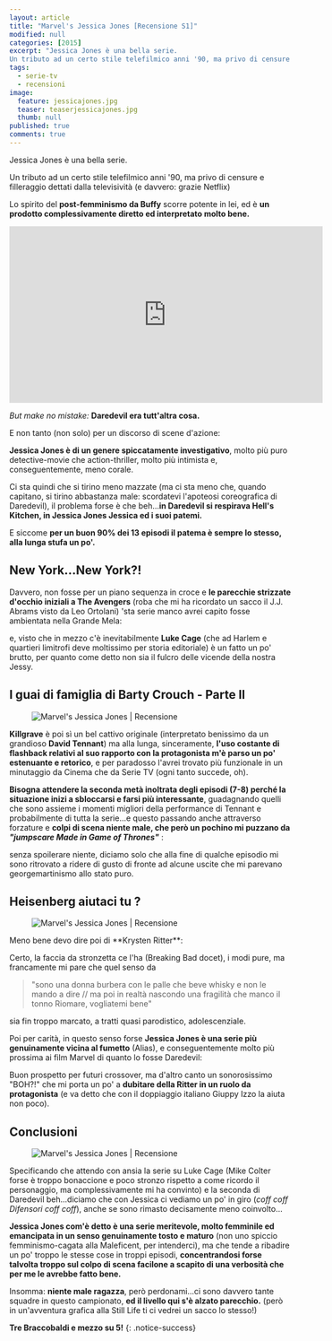 ```yaml
---
layout: article
title: "Marvel's Jessica Jones [Recensione S1]"
modified: null
categories: [2015]
excerpt: "Jessica Jones è una bella serie.
Un tributo ad un certo stile telefilmico anni '90, ma privo di censure e filleraggio dettati dalla televisività..."
tags:
  - serie-tv
  - recensioni
image: 
  feature: jessicajones.jpg
  teaser: teaserjessicajones.jpg
  thumb: null
published: true
comments: true
---
```


Jessica Jones è una bella serie.

Un tributo ad un certo stile telefilmico anni '90, ma privo di censure e filleraggio dettati dalla televisività (e davvero: grazie Netflix)

Lo spirito del **post-femminismo da Buffy** scorre potente in lei, ed è **un prodotto complessivamente diretto ed interpretato molto bene.**

<iframe width="560" height="315" src="https://www.youtube.com/embed/g6c3oTYcuhA" frameborder="0" allowfullscreen></iframe>

_But make no mistake:_ **Daredevil era tutt'altra cosa.**

E non tanto (non solo) per un discorso di scene d'azione:

**Jessica Jones è di un genere spiccatamente investigativo**, molto più puro detective-movie che action-thriller, molto più intimista e, conseguentemente, meno corale.

Ci sta quindi che si tirino meno mazzate (ma ci sta meno che, quando capitano, si tirino abbastanza male: scordatevi l'apoteosi coreografica di Daredevil), il problema forse è che beh...**in Daredevil si respirava Hell's Kitchen, in Jessica Jones Jessica ed i suoi patemi.**

E siccome **per un buon 90% dei 13 episodi il patema è sempre lo stesso, alla lunga stufa un po'.**

## New York...New York?!

Davvero, non fosse per un piano sequenza in croce e **le parecchie strizzate d'occhio iniziali a The Avengers** (roba che mi ha ricordato un sacco il J.J. Abrams visto da Leo Ortolani) 'sta serie manco avrei capito fosse ambientata nella Grande Mela:

e, visto che in mezzo c'è inevitabilmente **Luke Cage** (che ad Harlem e quartieri limitrofi deve moltissimo per storia editoriale) è un fatto un po' brutto, per quanto come detto non sia il fulcro delle vicende della nostra Jessy.

## I guai di famiglia di Barty Crouch - Parte II

<figure>
	<img src="https://3.bp.blogspot.com/-0JHxJ6hFC38/VlcTetOrbLI/AAAAAAAANX4/LkNEM1qXoAY/s1600/Jessica-Jones-Killgrave-poster.jpg" alt="Marvel's Jessica Jones | Recensione">
</figure>

**Killgrave** è poi sì un bel cattivo originale (interpretato benissimo da un grandioso **David Tennant**) ma alla lunga, sinceramente, **l'uso costante di flashback relativi al suo rapporto con la protagonista m'è parso un po' estenuante e retorico**, e per paradosso l'avrei trovato più funzionale in un minutaggio da Cinema che da Serie TV (ogni tanto succede, oh).

**Bisogna attendere la seconda metà inoltrata degli episodi (7-8) perché la situazione inizi a sbloccarsi e farsi più interessante**, guadagnando quelli che sono assieme i momenti migliori della performance di Tennant e probabilmente di tutta la serie...e questo passando anche attraverso forzature e **colpi di scena niente male, che però un pochino mi puzzano da _"jumpscare Made in Game of Thrones"_** :

senza spoilerare niente, diciamo solo che alla fine di qualche episodio mi sono ritrovato a ridere di gusto di fronte ad alcune uscite che mi parevano georgemartinismo allo stato puro.

## Heisenberg aiutaci tu ?

<figure>
	<img src="https://4.bp.blogspot.com/-mokOncGzIG4/Vlel2a4xv-I/AAAAAAAANYI/1EKqjXZnj5g/s1600/krysten%2Britter.png" alt="Marvel's Jessica Jones | Recensione">
</figure>
Meno bene devo dire poi di **Krysten Ritter**:

Certo, la faccia da stronzetta ce l'ha (Breaking Bad docet), i modi pure, ma francamente mi pare che quel senso da

>"sono una donna burbera con le palle che beve whisky e non le mando a dire // ma poi in realtà nascondo una fragilità che manco il tonno Riomare, vogliatemi bene"

sia fin troppo marcato, a tratti quasi parodistico, adolescenziale.

Poi per carità, in questo senso forse **Jessica Jones è una serie più genuinamente vicina al fumetto** (Alias), e conseguentemente molto più prossima ai film Marvel di quanto lo fosse Daredevil: 

Buon prospetto per futuri crossover, ma d'altro canto un sonorosissimo "BOH?!" che mi porta un po' a **dubitare della Ritter in un ruolo da protagonista** (e va detto che con il doppiaggio italiano Giuppy Izzo la aiuta non poco).

## Conclusioni

<figure>
	<img src="https://1.bp.blogspot.com/-iaQNzPpTPWA/VlemXaOW-sI/AAAAAAAANYQ/yaIvALwMlQg/s1600/lukecage.jpg" alt="Marvel's Jessica Jones | Recensione">
</figure>

Specificando che attendo con ansia la serie su Luke Cage (Mike Colter forse è troppo bonaccione e poco stronzo rispetto a come ricordo il personaggio, ma complessivamente mi ha convinto) e la seconda di Daredevil beh...diciamo che con Jessica ci vediamo un po' in giro (*coff coff Difensori coff coff*), anche se sono rimasto decisamente meno coinvolto...

**Jessica Jones com'è detto è una serie meritevole, molto femminile ed emancipata in un senso genuinamente tosto e maturo** (non uno spiccio femminismo-cagata alla Maleficent, per intenderci), ma che tende a ribadire un po' troppo le stesse cose in troppi episodi, **concentrandosi forse talvolta troppo sul colpo di scena facilone a scapito di una verbosità che per me le avrebbe fatto bene.**

Insomma: **niente male ragazza**, però perdonami...ci sono davvero tante squadre in questo campionato, **ed il livello qui s'è alzato parecchio.** (però in un'avventura grafica alla Still Life ti ci vedrei un sacco lo stesso!)

**Tre Braccobaldi e mezzo su 5!**
{: .notice-success}

<script type="application/ld+json">
{
  "@context":"https://schema.org",
  "@type":"TVSeries",
  "name":"Marvel's Jessica Jones", 
  "review": {
    "@type": "Review",
    "reviewRating": {
      "@type": "Rating",
      "ratingValue": "3.5"
    },
    "name": "Un tributo ad un certo stile telefilmico anni '90",
    "author": {
      "@type": "Person",
      "name": "Andrea Xab Corinti"
   },
   "datePublished": "2015-11-27",
    "reviewBody": "Jessica Jones è una serie meritevole, molto femminile ed emancipata in un senso genuinamente tosto e maturo, ma che tende a ribadire un po' troppo le stesse cose in troppi episodi"
  }
}
</script>